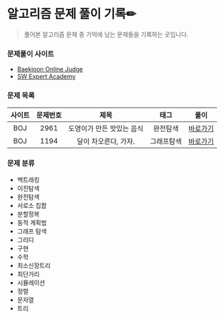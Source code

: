 # 알고리즘 문제 풀이 기록✏

> 풀어본 알고리즘 문제 중 기억에 남는 문제들을 기록하는 곳입니다.

### 문제풀이 사이트

- [Baekjoon Online Judge](https://www.acmicpc.net/)
- [SW Expert Academy](https://swexpertacademy.com/main/main.do)



### 문제 목록

| 사이트 | 문제번호 | 제목                       | 태그           | 풀이 |
| :--: | :--------------------------: | :-----------------: | :------:  | ---- |
| BOJ | 2961 | 도영이가 만든 맛있는 음식 | 완전탐색 | [바로가기](./BOJ_2961) |
| BOJ | 1194 | 달이 차오른다, 가자. | 그래프탐색 | [바로가기](./BOJ_1194) |



### 문제 분류

- 백트래킹
- 이진탐색
- 완전탐색
- 서로소 집합
- 분할정복
- 동적 계획법
- 그래프 탐색
- 그리디
- 구현
- 수학
- 최소신장트리
- 최단거리
- 시뮬레이션
- 정렬
- 문자열
- 트리

